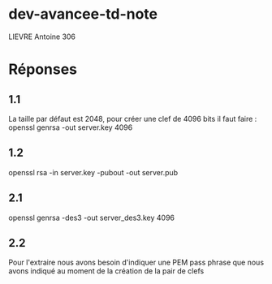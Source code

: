# dev-avancee-td-note

LIEVRE Antoine 306

# Réponses

## 1.1

La taille par défaut est 2048, pour créer une clef de 4096 bits il faut faire : openssl genrsa -out server.key 4096

## 1.2

openssl rsa -in server.key -pubout -out server.pub

## 2.1

openssl genrsa -des3 -out server_des3.key 4096

## 2.2 

Pour l'extraire nous avons besoin d'indiquer une PEM pass phrase que nous avons indiqué au moment de la création de la pair de clefs

